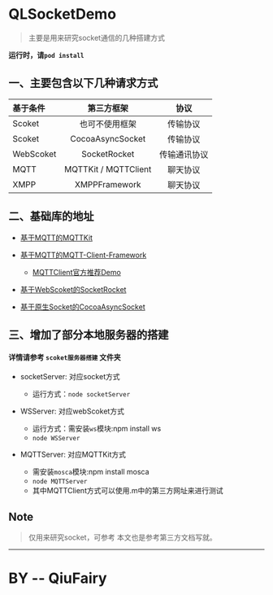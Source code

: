 # QLSocketDemo

>主要是用来研究socket通信的几种搭建方式

**运行时，请`pod install`**

## 一、主要包含以下几种请求方式

基于条件 | 第三方框架 | 协议 
:------ | :---: | :---: 
Scoket | 也可不使用框架 | 传输协议 
Scoket | CocoaAsyncSocket | 传输协议 
WebScoket | SocketRocket | 传输通讯协议 
MQTT | MQTTKit / MQTTClient | 聊天协议 
XMPP | XMPPFramework | 聊天协议

## 二、基础库的地址

- [基于MQTT的MQTTKit](https://github.com/mobile-web-messaging/MQTTKit)

- [基于MQTT的MQTT-Client-Framework](https://github.com/novastone-media/MQTT-Client-Framework)
	- [MQTTClient官方推荐Demo](https://github.com/ckrey/MQTTChat
)

- [基于WebScoket的SocketRocket](https://github.com/facebook/SocketRocket)

- [基于原生Socket的CocoaAsyncSocket](https://github.com/robbiehanson/CocoaAsyncSocket)

## 三、增加了部分本地服务器的搭建


#### 详情请参考 **`scoket服务器搭建`** 文件夹

- socketServer: 对应socket方式
	- 运行方式：`node socketServer`
	
- WSServer: 对应webScoket方式
	- 运行方式：需安装`ws`模块:npm install ws
	- `node WSServer `
	
- MQTTServer: 对应MQTTKit方式
	- 需安装`mosca`模块:npm install mosca
	- `node MQTTServer `
	- 其中MQTTClient方式可以使用.m中的第三方网址来进行测试

## Note

> 仅用来研究socket，可参考
> 本文也是参考第三方文档写就。


----
# BY -- QiuFairy